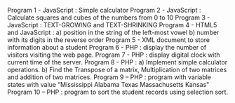 Program 1 - JavaScript : Simple calculator 
Program 2 - JavaScript : Calculate squares and cubes of the numbers from 0 to 10
Program 3 - JavaScript : TEXT-GROWING and TEXT-SHRINKING 
Program 4 - HTML5 and JavaScript : 
            a) position in the string of the left-most vowel
            b) number with its digits in the reverse order
Program 5 - XML document to store information about a student 
Program 6 - PHP : display the number of visitors visiting the web page. 
Program 7 - PHP : display digital clock with current time of the server. 
Program 8 - PHP :
            a) Implement simple calculator operations. 
            b) Find the Transpose of a matrix, Multiplication of two matrices and addition of two matrices.
Program 9 – PHP : program with variable states with value “Mississippi Alabama Texas Massachusetts Kansas"
Program 10 – PHP : program to sort the student records using selection sort.
